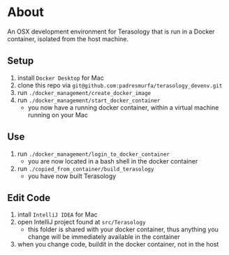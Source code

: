 # About

An OSX development environment for Terasology that is run in a Docker container, isolated from the host machine.

## Setup

1. install `Docker Desktop` for Mac
2. clone this repo via `git@github.com:padresmurfa/terasology_devenv.git`
3. run `./docker_management/create_docker_image`
4. run `./docker_management/start_docker_container`
    * you now have a running docker container, within a virtual machine running on your Mac
    
## Use

1. run `./docker_management/login_to_docker_container`
    * you are now located in a bash shell in the docker container
2. run `./copied_from_container/build_terasology`
    * you have now built Terasology

## Edit Code

1. intall `IntelliJ IDEA` for Mac
2. open IntelliJ project found at `src/Terasology`
    * this folder is shared with your docker container, thus anything you change will
    be immediately available in the container
3. when you change code, buildit in the docker container, not in the host

 

